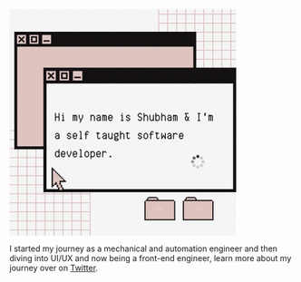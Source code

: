 <p>
<img width="400" height="400" align='center' src="https://github.com/shubhamthedev/shubhamthedev/blob/master/assets/showcase.gif"/>
</p>

I started my journey as a mechanical and automation engineer and then diving into UI/UX and now being a front-end engineer, learn more about my journey over on [Twitter](https://twitter.com/shubhamthedev).
